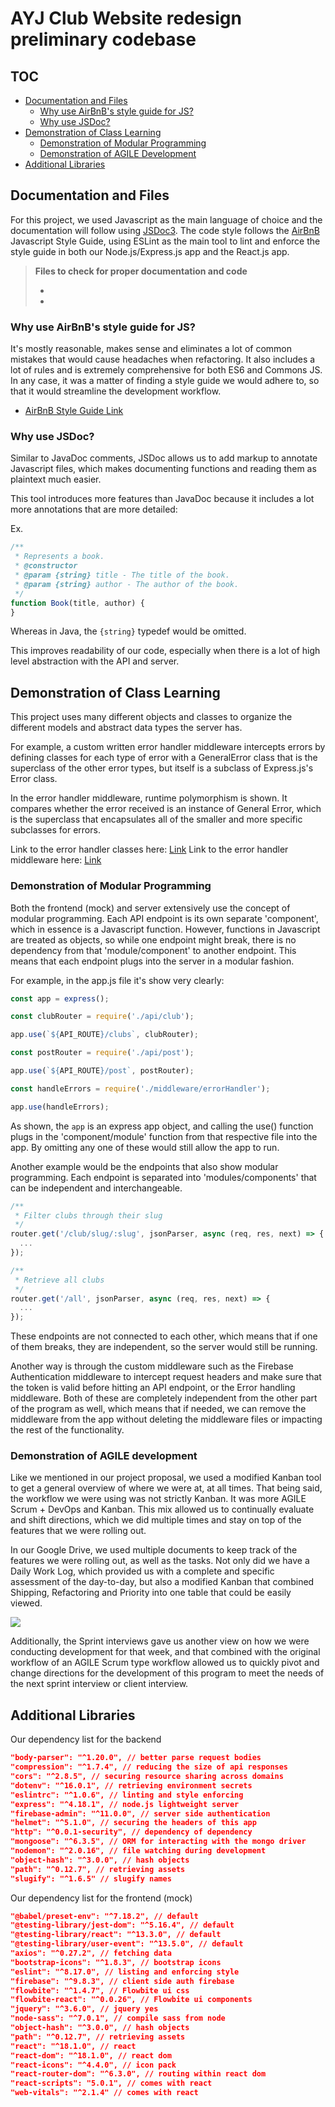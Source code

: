 # AYJ Club Website redesign preliminary codebase

## **TOC**
* [Documentation and Files](#documentation-and-files)
	* [Why use AirBnB's style guide for JS?](#why-use-airbnb-s-style-guide-for-js-)
	* [Why use JSDoc?](#why-use-jsdoc-)
* [Demonstration of Class Learning](#demonstration-of-class-learning)
	* [Demonstration of Modular Programming](#demonstration-of-modular-programming)
	* [Demonstration of AGILE Development](#demonstration-of-agile-development)
* [Additional Libraries](#additional-libraries)

## Documentation and Files 

For this project, we used Javascript as the main language of choice and the documentation will follow using [JSDoc3](https://jsdoc.app/). The code style follows the [AirBnB](https://github.com/airbnb/javascript) Javascript Style Guide, using ESLint as the main tool to lint and enforce the style guide in both our Node.js/Express.js app and the React.js app.

> **Files to check for proper documentation and code**
> - []()
> - []()

### Why use AirBnB's style guide for JS?

It's mostly reasonable, makes sense and eliminates a lot of common mistakes that would cause headaches when refactoring. It also includes a lot of rules and is extremely comprehensive for both ES6 and Commons JS. In any case, it was a matter of finding a style guide we would adhere to, so that it would streamline the development workflow.

- [AirBnB Style Guide Link](https://github.com/airbnb/javascript#types)

### Why use JSDoc?

Similar to JavaDoc comments, JSDoc allows us to add markup to annotate Javascript files, which makes documenting functions and reading them as plaintext much easier. 

This tool introduces more features than JavaDoc because it includes a lot more annotations that are more detailed:

Ex.

```javascript
/**
 * Represents a book.
 * @constructor
 * @param {string} title - The title of the book.
 * @param {string} author - The author of the book.
 */
function Book(title, author) {
}
```

Whereas in Java, the `{string}` typedef would be omitted. 

This improves readability of our code, especially when there is a lot of high level abstraction with the API and server.


## Demonstration of Class Learning

This project uses many different objects and classes to organize the different models and abstract data types the server has.

For example, a custom written error handler middleware intercepts errors by defining classes for each type of error with a GeneralError class that is the superclass of the other error types, but itself is a subclass of Express.js's Error class.

In the error handler middleware, runtime polymorphism is shown. It compares whether the error received is an instance of General Error, which is the superclass that encapsulates all of the smaller and more specific subclasses for errors.

Link to the error handler classes here: [Link](https://github.com/ayj-develops/server-master/blob/v2/middleware/error.js)
Link to the error handler middleware here: [Link](https://github.com/ayj-develops/server-master/blob/v2/middleware/errorHandler.js)

### Demonstration of Modular Programming

Both the frontend (mock) and server extensively use the concept of modular programming. Each API endpoint is its own separate 'component', which in essence is a Javascript function. However, functions in Javascript are treated as objects, so while one endpoint might break, there is no dependency from that 'module/component' to another endpoint. This means that each endpoint plugs into the server in a modular fashion.

For example, in the app.js file it's show very clearly:

```javascript
const app = express();

const clubRouter = require('./api/club');

app.use(`${API_ROUTE}/clubs`, clubRouter);

const postRouter = require('./api/post');

app.use(`${API_ROUTE}/post`, postRouter);

const handleErrors = require('./middleware/errorHandler');

app.use(handleErrors);
```

As shown, the `app` is an express app object, and calling the use() function plugs in the 'component/module' function from that respective file into the app. By omitting any one of these would still allow the app to run.

Another example would be the endpoints that also show modular programming. Each endpoint is separated into 'modules/components' that can be independent and interchangeable.

```javascript
/**
 * Filter clubs through their slug
 */
router.get('/club/slug/:slug', jsonParser, async (req, res, next) => {
  ...
});

/**
 * Retrieve all clubs
 */
router.get('/all', jsonParser, async (req, res, next) => {
  ...
});
```

These endpoints are not connected to each other, which means that if one of them breaks, they are independent, so the server would still be running.

Another way is through the custom middleware such as the Firebase Authentication middleware to intercept request headers and make sure that the token is valid before hitting an API endpoint, or the Error handling middleware. Both of these are completely independent from the other part of the program as well, which means that if needed, we can remove the middleware from the app without deleting the middleware files or impacting the rest of the functionality.

### Demonstration of AGILE development

Like we mentioned in our project proposal, we used a modified Kanban tool to get a general overview of where we were at, at all times. That being said, the workflow we were using was not strictly Kanban. It was more AGILE Scrum + DevOps and Kanban. This mix allowed us to continually evaluate and shift directions, which we did multiple times and stay on top of the features that we were rolling out. 

In our Google Drive, we used multiple documents to keep track of the features we were rolling out, as well as the tasks. Not only did we have a Daily Work Log, which provided us with a complete and specific assessment of the day-to-day, but also a modified Kanban that combined Shipping, Refactoring and Priority into one table that could be easily viewed.

![](feature_flow.png)

Additionally, the Sprint interviews gave us another view on how we were conducting development for that week, and that combined with the original workflow of an AGILE Scrum type workflow allowed us to quickly pivot and change directions for the development of this program to meet the needs of the next sprint interview or client interview.

## Additional Libraries

Our dependency list for the backend

```json
"body-parser": "^1.20.0", // better parse request bodies
"compression": "^1.7.4", // reducing the size of api responses
"cors": "^2.8.5", // securing resource sharing across domains
"dotenv": "^16.0.1", // retrieving environment secrets
"eslintrc": "^1.0.6", // linting and style enforcing
"express": "^4.18.1", // node.js lightweight server
"firebase-admin": "^11.0.0", // server side authentication
"helmet": "^5.1.0", // securing the headers of this app
"http": "^0.0.1-security", // dependency of dependency
"mongoose": "^6.3.5", // ORM for interacting with the mongo driver
"nodemon": "^2.0.16", // file watching during development
"object-hash": "^3.0.0", // hash objects
"path": "^0.12.7", // retrieving assets
"slugify": "^1.6.5" // slugify names
```

Our dependency list for the frontend (mock)

```json
"@babel/preset-env": "^7.18.2", // default
"@testing-library/jest-dom": "^5.16.4", // default
"@testing-library/react": "^13.3.0", // default
"@testing-library/user-event": "^13.5.0", // default 
"axios": "^0.27.2", // fetching data
"bootstrap-icons": "^1.8.3", // bootstrap icons
"eslint": "^8.17.0", // listing and enforcing style
"firebase": "^9.8.3", // client side auth firebase
"flowbite": "^1.4.7", // Flowbite ui css
"flowbite-react": "^0.0.26", // Flowbite ui components 
"jquery": "^3.6.0", // jquery yes
"node-sass": "^7.0.1", // compile sass from node
"object-hash": "^3.0.0", // hash objects
"path": "^0.12.7", // retrieving assets
"react": "^18.1.0", // react
"react-dom": "^18.1.0", // react dom
"react-icons": "^4.4.0", // icon pack
"react-router-dom": "^6.3.0", // routing within react dom
"react-scripts": "5.0.1", // comes with react
"web-vitals": "^2.1.4" // comes with react
```
